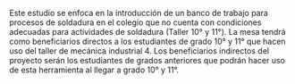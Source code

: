 Este estudio se enfoca en la introducción de un banco de trabajo para procesos de soldadura en el colegio que no cuenta con condiciones adecuadas para actividades de soldadura (Taller 10° y 11°). La mesa tendrá como beneficiarios directos a los estudiantes de grado 10° y 11° que hacen uso del taller de mecánica industrial 4. Los beneficiarios indirectos del proyecto serán los estudiantes de grados anteriores que podrán hacer uso de esta herramienta al llegar a grado 10° y 11°.


